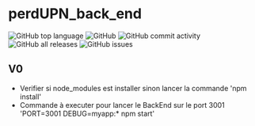# perdUPN_back_end

<img alt="GitHub top language" src="https://img.shields.io/github/languages/top/raphaelmeissonnier/perdUPN_back_end"> <img alt="GitHub" src="https://img.shields.io/github/license/raphaelmeissonnier/perdUPN_back_end"> <img alt="GitHub commit activity" src="https://img.shields.io/github/commit-activity/w/raphaelmeissonnier/perdUPN_back_end"> <img alt="GitHub all releases" src="https://img.shields.io/github/downloads/raphaelmeissonnier/perdUPN_back_end/total"> <img alt="GitHub issues" src="https://img.shields.io/github/issues/raphaelmeissonnier/perdUPN_back_end">
## V0
* Verifier si node_modules est installer sinon lancer la commande 'npm install'
* Commande à executer pour lancer le BackEnd sur le port 3001 'PORT=3001 DEBUG=myapp:* npm start'
